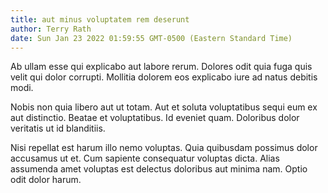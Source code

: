 ```yaml
---
title: aut minus voluptatem rem deserunt
author: Terry Rath
date: Sun Jan 23 2022 01:59:55 GMT-0500 (Eastern Standard Time)
---
```

Ab ullam esse qui explicabo aut labore rerum. Dolores odit quia fuga quis velit qui dolor corrupti. Mollitia dolorem eos explicabo iure ad natus debitis modi.

 Nobis non quia libero aut ut totam. Aut et soluta voluptatibus sequi eum ex aut distinctio. Beatae et voluptatibus. Id eveniet quam. Doloribus dolor veritatis ut id blanditiis.

 Nisi repellat est harum illo nemo voluptas. Quia quibusdam possimus dolor accusamus ut et. Cum sapiente consequatur voluptas dicta. Alias assumenda amet voluptas est delectus doloribus aut minima nam. Optio odit dolor harum.